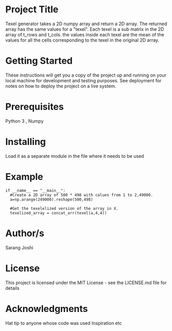 # Project Title
Texel generator takes a 2D numpy array and return a  2D array. The returned array has the same values for a "texel". Each texel is a sub matrix in the 2D array of t_rows and t_cols. the values inside each texel are the mean of the values for all the cells corresponding to the texel in the original 2D array.


# Getting Started
These instructions will get you a copy of the project up and running on your local machine for development and testing purposes. See deployment for notes on how to deploy the project on a live system.

# Prerequisites
Python 3 , Numpy 

# Installing
Load it as a separate module in the file where it needs to be used

# Example

```
if __name__ == "__main__": 
  #Create a 2D array of 500 * 498 with calues from 1 to 2,49000.
  a=np.arange(249000).reshape(500,498)

  #Get the texelelized version of the array in X.
  texelized_array = concat_arr(texel(a,4,4))
```

# Author/s
Sarang Joshi

# License
This project is licensed under the MIT License - see the LICENSE.md file for details

# Acknowledgments
Hat tip to anyone whose code was used
Inspiration
etc
